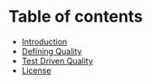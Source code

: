 # Table of contents

* [Introduction](README.md)
* [Defining Quality](defining-quality.md)
* [Test Driven Quality](test-driven-quality.md)
* [License](license.md)


